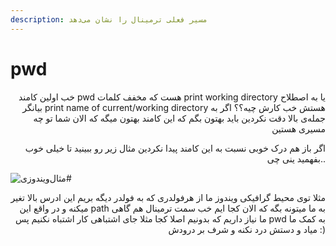 ```yaml
---
description: مسیر فعلی ترمینال را نشان می‌دهد
---
```


# pwd

<p align="right">خب اولین کامند pwd هست که مخفف کلمات print working directory یا به اصطلاح بیانگر print name of current/working directory هستش خب کارش چیه؟؟ اگر به جمله‌ی بالا دقت نکردین باید بهتون بگم که این کامند بهتون میگه که الان شما تو چه مسیری هستین</p>

<p align="right">اگر باز هم درک خوبی نسبت به این کامند پیدا نکردین مثال زیر رو ببینید تا خیلی خوب بفهمید ینی چی..</p>

![مثال‌ویندوزی#](https://camo.githubusercontent.com/6b9d6b2667d6fc250c8032cc43ff2b3c4e1f4d8b5ac9410f5b43fbbbe3ffad58/68747470733a2f2f7575706c6f61642e69722f66696c65732f733862785f70686f746f5f323032312d30322d31365f31342d33302d32362e6a7067)

<p align="right">مثلا توی محیط گرافیکی ویندوز ما از هرفولدری که به فولدر دیگه بریم این ادرس بالا تغیر میکنه و در واقع این path به ما میتونه بگه که الان کجا ایم خب سمت ترمینال هم گاهی ما نیاز داریم که بدونیم اصلا کجا مثلا جای اشتباهی کار اشتباه نکنیم پس pwd به کمک ما میاد و دستش درد نکنه و شرف بر درودش :)</p>
